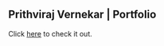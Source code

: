 ## Prithviraj Vernekar | Portfolio

Click [here](https://prtvi.github.io/portfolio/index.html) to check it out.

